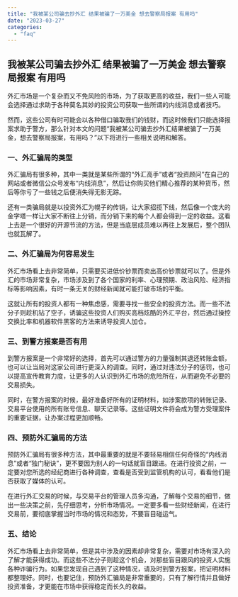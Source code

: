 ```yaml
---
title: "我被某公司骗去抄外汇 结果被骗了一万美金 想去警察局报案 有用吗"
date: "2023-03-27"
categories: 
  - "faq"
---
```


## 我被某公司骗去抄外汇 结果被骗了一万美金 想去警察局报案 有用吗

外汇市场是一个复杂而又不免风险的市场，为了获取更高的收益，我们一些人可能会选择通过求助于各种莫名其妙的投资公司获取一些所谓的内线消息或者技巧。

然而，这些公司有时可能会以各种借口骗取我们的钱财，而这时候我们只能选择报案求助于警方，那么针对本文的问题“我被某公司骗去抄外汇结果被骗了一万美金，想去警察局报案，有用吗？”以下将进行一些相关说明和解答。

### 一、外汇骗局的类型

外汇骗局有很多种，其中一类就是某些所谓的“外汇高手”或者“投资顾问”在自己的网站或者微信公众号发布“内线消息”，然后让你购买他们精心推荐的某种货币，然后等你亏了一些钱之后便消失得无影无踪。

还有一类骗局就是以投资外汇为幌子的传销，让大家招揽下线，然后像一个庞大的金字塔一样让大家不断往上分销，而分销下来的每个人都会得到一定的收益。这看上去是一个很好的开源节流的方法，但是当底层成员难以再往上发展后，整个团队也就瓦解了。

### 二、外汇骗局为何容易发生

外汇市场看上去非常简单，只需要买进低价钞票而卖出高价钞票就可以了。但是外汇的市场非常复杂，市场涉及到了各个国家的利率、心理预期、政治风险、经济指标等影响因素，有时一条无关的财经新闻就可能打破市场的平衡。

这就让所有的投资人都有一种焦虑感，需要寻找一些安全的投资方法。而一些不法分子则趁机钻了空子，诱骗这些投资人们购买高档炫酷的外汇平台，然后通过操控交换比率和机器软件黑客的方法来诱导投资人加仓。

### 三、到警方报案是否有用

到警方报案是一个非常好的选择，首先可以通过警方的力量强制其退还转账金额，也可以让当局对这家公司进行更深入的调查。同时，通过对违法分子的惩罚，也可以提高宣传教育力度，让更多的人认识到外汇市场的危险所在，从而避免不必要的交易损失。

同时，在警方报案的时候，最好准备好所有的证明材料，如涉案款项的转账记录、交易平台使用的所有账号信息、聊天记录等。这些证明文件将会成为警方受理案件的重要证据，让办案过程更加顺畅。

### 四、预防外汇骗局的方法

预防外汇骗局有很多种方法，其中最重要的就是不要轻易相信任何奇怪的“内线消息”或者“独门秘诀”，更不要因为别人的一句话就盲目跟进。在进行投资之前，一定要对您所选的经纪商进行各种调查，查看是否受到监管机构的认可，看看他们是否获取了媒体的认可。

在进行外汇交易的时候，与交易平台的管理人员多沟通，了解每个交易的细节，做出一些决策之前，先仔细思考，分析市场情况。一定要多看一些财经新闻，在进行交易前，要彻底掌握当时市场的情况和态势，不要盲目碰运气。

### 五、结论

外汇市场看上去非常简单，但是其中涉及的因素却非常复杂，需要对市场有深入的了解才能获得成功。而这些不法分子则趁这个机会，对那些盲目跟风的投资人实施各种诈骗行为。如果您发现自己遇到了这种情况，请及时到警方报案，把证明材料都整理好。同时，也要记住，预防外汇骗局是非常重要的，只有了解行情并且做好投资准备，才更能在市场中获得稳定而长久的收益。
